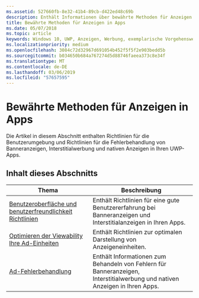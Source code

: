 ```yaml
---
ms.assetid: 527660fb-8e32-41b4-89cb-d422ed48c69b
description: Enthält Informationen über bewährte Methoden für Anzeigen in Apps, einschließlich der UX-Richtlinien und Fehlerbehandlung.
title: Bewährte Methoden für Anzeigen in Apps
ms.date: 05/07/2018
ms.topic: article
keywords: Windows 10, UWP, Anzeigen, Werbung, exemplarische Vorgehensweisen
ms.localizationpriority: medium
ms.openlocfilehash: 3084c72d32967d691054b452f5f5f2e903bedd5b
ms.sourcegitcommit: b034650b684a767274d5d88746faeea373c8e34f
ms.translationtype: MT
ms.contentlocale: de-DE
ms.lasthandoff: 03/06/2019
ms.locfileid: "57657595"
---
```

# <a name="best-practices-for-ads-in-apps"></a>Bewährte Methoden für Anzeigen in Apps

Die Artikel in diesem Abschnitt enthalten Richtlinien für die Benutzerumgebung und Richtlinien für die Fehlerbehandlung von Banneranzeigen, Interstitialwerbung und nativen Anzeigen in Ihren UWP-Apps.

## <a name="in-this-section"></a>Inhalt dieses Abschnitts

|  Thema    | Beschreibung |               
|----------|-------|
| [Benutzeroberfläche und benutzerfreundlichkeit Richtlinien](ui-and-user-experience-guidelines.md) | Enthält Richtlinien für eine gute Benutzererfahrung bei Banneranzeigen und Interstitialanzeigen in Ihren Apps. |
| [Optimieren der Viewability Ihre Ad-Einheiten](optimize-ad-unit-viewability.md) | Enthält Richtlinien zur optimalen Darstellung von Anzeigeneinheiten. |
| [Ad-Fehlerbehandlung](error-handling-with-advertising-libraries.md)     |  Enthält Informationen zum Behandeln von Fehlern für Banneranzeigen, Interstitialwerbung und nativen Anzeigen in Ihren Apps.          |



 

 
